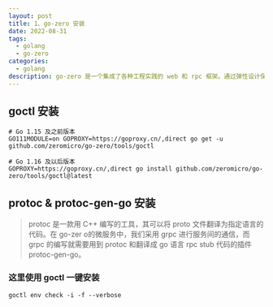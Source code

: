 ```yaml
---
layout: post
title: 1、go-zero 安装
date: 2022-08-31
tags: 
  - golang
  - go-zero
categories:
  - golang
description: go-zero 是一个集成了各种工程实践的 web 和 rpc 框架。通过弹性设计保障了大并发服务端的稳定性，经受了充分的实战检验。
---
```

<!--more-->
## goctl 安装
```shell
# Go 1.15 及之前版本
GO111MODULE=on GOPROXY=https://goproxy.cn/,direct go get -u github.com/zeromicro/go-zero/tools/goctl

# Go 1.16 及以后版本
GOPROXY=https://goproxy.cn/,direct go install github.com/zeromicro/go-zero/tools/goctl@latest
```

## protoc & protoc-gen-go 安装

> protoc 是一款用 C++ 编写的工具，其可以将 proto 文件翻译为指定语言的代码。在 go-zer o的微服务中，我们采用 grpc 进行服务间的通信，而 grpc 的编写就需要用到 protoc 和翻译成 go 语言 rpc stub 代码的插件 protoc-gen-go。


### 这里使用 goctl 一键安装
```
goctl env check -i -f --verbose
```